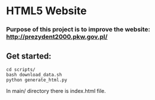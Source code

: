 # HTML5 Website
### Purpose of this project is to improve the website: http://prezydent2000.pkw.gov.pl/
## Get started:
```
cd scripts/
bash download_data.sh
python generate_html.py
```
In main/ directory there is index.html file.
